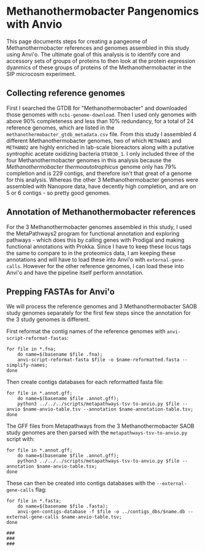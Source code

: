 # Methanothermobacter Pangenomics with Anvio 

This page documents steps for creating a pangeome of Methanothermobacter references and genomes assembled in this study using Anvi'o. The ultimate goal of this analysis is to identify core and accessory sets of groups of proteins to then look at the protein expression dyanmics of these groups of proteins of the Methanothermobacter in the SIP microcosm experiment. 

## Collecting reference genomes

First I searched the GTDB for "Methanothermobacter" and downloaded those genomes with `ncbi-genome-download`. Then I used only genomes with above 90% completeness and less than 10% redundancy, for a total of 24 reference genomes, which are listed in the `methanothermobacter_gtdb_metadata.csv` file. From this study I assembled 4 different Methanothermobacter genomes, two of which `METHANO1` and `METHANO2` are highly enriched in lab-scale bioreactors along with a putative syntrophic acetate oxidizing bacteria `DTU030_1`. I only included three of the four Methanothermobacter genomes in this analysis because the _Methanothermobacter thermoautotrophicus_ genome only has 79% completion and is 229 contigs, and therefore isn't that great of a genome for this analysis. Whereas the other 3 Methanothermobacter genomes were assembled with Nanopore data, have decently high completion, and are on 5 or 6 contigs - so pretty good genomes. 

## Annotation of Methanothermobacter references 

For the 3 Methanothermobacter genomes assembled in this study, I used the MetaPathways2 program for functional annotation and exploring pathways - which does this by calling genes with Prodigal and making functional annotations with Prokka. Since I have to keep these locus tags the same to compare to in the proteomics data, I am keeping these annotations and will have to load these into Anvi'o with `external-gene-calls`. However for the other reference genomes, I can load these into Anvi'o and have the pipeline itself perform annotation. 

## Prepping FASTAs for Anvi'o

We will process the reference genomes and 3 Methanothermobacter SAOB study genomes separately for the first few steps since the annotation for the 3 study genomes is different. 

First reformat the contig names of the reference genomes with `anvi-script-reformat-fastas`: 

```
for file in *.fna; 
    do name=$(basename $file .fna); 
    anvi-script-reformat-fasta $file -o $name-reformatted.fasta --simplify-names; 
done
```

Then create contigs databases for each reformatted fasta file: 

```
for file in *.annot.gff; 
    do name=$(basename $file .annot.gff); 
    python3 ../../../scripts/metapathways-tsv-to-anvio.py $file --anvio $name-anvio-table.tsv --annotation $name-annotation-table.tsv; 
done
```

The GFF files from Metapathways from the 3 Methanothermobacter SAOB study genomes are then parsed with the `metapathways-tsv-to-anvio.py` script with:

```
for file in *.annot.gff; 
    do name=$(basename $file .annot.gff); 
    python3 ../../../scripts/metapathways-tsv-to-anvio.py $file --annotation $name-anvio-table.tsv; 
done
```

These can then be created into contigs databases with the `--external-gene-calls` flag: 

```
for file in *.fasta; 
    do name=$(basename $file .fasta);
    anvi-gen-contigs-database -f $file -o ../contigs_dbs/$name.db --external-gene-calls $name-anvio-table.tsv;
done

### 
### 
### 